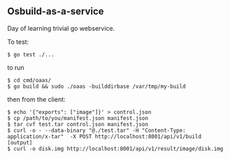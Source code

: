 Osbuild-as-a-service
--------------------

Day of learning trivial go webservice.

To test:
```
$ go test ./...
```
to run
```
$ cd cmd/oaas/
$ go build && sudo ./oaas -builddirbase /var/tmp/my-build
```
then from the client:
```
$ echo '{"exports": ["image"]}' > control.json
$ cp /path/to/you/manifest.json manifest.json
$ tar cvf test.tar control.json manifest.json
$ curl -o - --data-binary "@./test.tar" -H "Content-Type: application/x-tar"  -X POST http://localhost:8001/api/v1/build
[output]
$ curl -o disk.img http://localhost:8001/api/v1/result/image/disk.img
```

